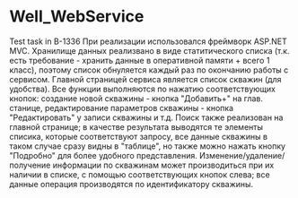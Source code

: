 # Well_WebService
Test task in B-1336
При реализации использовался фреймворк ASP.NET MVC. Хранилище данных реализвано в виде статитического списка (т.к. есть требование - хранить данные в оперативной памяти + всего 1 класс), поэтому список обнуляется каждый раз по окончанию работы с сервисом. Главной страницей сервиса является список скважин (для удобства). Все функции выполняются по нажатию соответствующих кнопок: создание новой скважины - кнопка "Добавить+" на глав. станице, редактирование параметров скважины - кнопка "Редактировать" у записи скважины и т.д. Поиск также реализован на главной странице; в качестве результата выводятся те элементы списика, которые соответствуют запросу, все данные скважины в таком случае сразу видны в "таблице", но также можно нажать кнопку "Подробно" для более удобного представления. Изменение/удаление/получение информации по скважинам может производиться при их наличии в списке, с помощью соответствующих кнопок слева; все данные операция производятся по идентификатору скважины.
